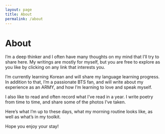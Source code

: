 ```yaml
---
layout: page
title: About
permalink: /about
---
```


# About

I’m a deep thinker and I often have many thoughts on my mind that I’ll try to share here. My writings are mostly for myself, but you are free to explore as you like by clicking on any link that interests you.

I’m currently learning Korean and will share my language learning progress. In addition to that, I’m a passionate BTS fan, and will write about my experience as an ARMY, and how I’m learning to love and speak myself.

I also like to read and often record what I’ve read in a year. I write poetry from time to time, and share some of the photos I’ve taken.

Here’s what I’m up to these days, what my morning routine looks like, as well as what’s in my toolkit.

Hope you enjoy your stay!

<style>
  .wrapper {
    max-width: 44em;
  }
</style>